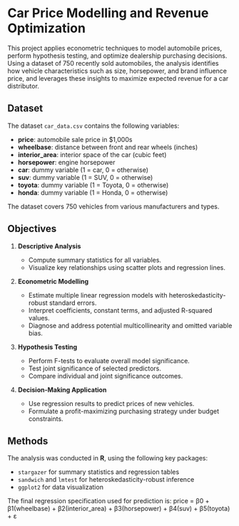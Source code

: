# Car Price Modelling and Revenue Optimization

This project applies econometric techniques to model automobile prices, perform hypothesis testing, and optimize dealership purchasing decisions. Using a dataset of 750 recently sold automobiles, the analysis identifies how vehicle characteristics such as size, horsepower, and brand influence price, and leverages these insights to maximize expected revenue for a car distributor.

## Dataset

The dataset `car_data.csv` contains the following variables:

- **price**: automobile sale price in $1,000s  
- **wheelbase**: distance between front and rear wheels (inches)  
- **interior_area**: interior space of the car (cubic feet)  
- **horsepower**: engine horsepower  
- **car**: dummy variable (1 = car, 0 = otherwise)  
- **suv**: dummy variable (1 = SUV, 0 = otherwise)  
- **toyota**: dummy variable (1 = Toyota, 0 = otherwise)  
- **honda**: dummy variable (1 = Honda, 0 = otherwise)

The dataset covers 750 vehicles from various manufacturers and types.

## Objectives

1. **Descriptive Analysis**  
   - Compute summary statistics for all variables.  
   - Visualize key relationships using scatter plots and regression lines.

2. **Econometric Modelling**  
   - Estimate multiple linear regression models with heteroskedasticity-robust standard errors.  
   - Interpret coefficients, constant terms, and adjusted R-squared values.  
   - Diagnose and address potential multicollinearity and omitted variable bias.

3. **Hypothesis Testing**  
   - Perform F-tests to evaluate overall model significance.  
   - Test joint significance of selected predictors.  
   - Compare individual and joint significance outcomes.

4. **Decision-Making Application**  
   - Use regression results to predict prices of new vehicles.  
   - Formulate a profit-maximizing purchasing strategy under budget constraints.

## Methods

The analysis was conducted in **R**, using the following key packages:

- `stargazer` for summary statistics and regression tables  
- `sandwich` and `lmtest` for heteroskedasticity-robust inference  
- `ggplot2` for data visualization  

The final regression specification used for prediction is:
price = β0 + β1(wheelbase) + β2(interior_area) + β3(horsepower) + β4(suv) + β5(toyota) + ε
